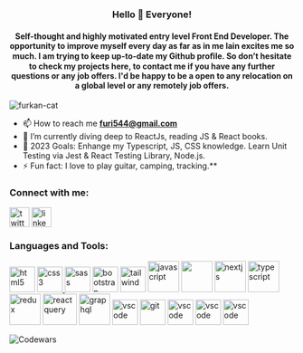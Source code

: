 <h3 align="center">Hello 👋 Everyone!</h1>
<h4 align="center">Self-thought and highly motivated entry level Front End Developer. The opportunity to improve myself
every day as far as in me lain excites me so much. I am trying to keep up-to-date my Github
proﬁle. So don’t hesitate to check my projects here, to contact me if you have any further questions or any job offers. I'd be happy to be a open to any relocation on a global level or any remotely job offers.</h4>

<p align="left"> <img src="https://komarev.com/ghpvc/?username=insomniumferum&label=Profile%20views&color=0e75b6&style=flat" alt="furkan-cat" /> </p>

- 📫 How to reach me **furi544@gmail.com**
- 🌱 I’m currently diving deep to ReactJs, reading JS & React books.
- 🥅 2023 Goals: Enhange my Typescript, JS, CSS knowledge. Learn Unit Testing via Jest & React Testing Library, Node.js.
- ⚡ Fun fact: I love to play guitar, camping, tracking.**

<h3 align="left">Connect with me:</h3>
<a href="//twitter.com/furkancat" target="blank"><img align="center" src="https://skillicons.dev/icons?i=twitter" alt="twitter" height="35" width="35" /></a>
<a href="https://www.linkedin.com/in/furkan-%C3%A7at-20174216/" target="blank"><img align="center" src="https://skillicons.dev/icons?i=linkedin" alt="linkedin" height="35" width="35" /></a>
<h3 align="left">Languages and Tools:</h3>
<p align="left">
<a href="https://html.spec.whatwg.org/multipage/" target="_blank"><img src="https://skillicons.dev/icons?i=html" alt="html5" width="45" height="45"/></a> 
<a href="https://www.w3schools.com/css/" target="_blank"><img src="https://skillicons.dev/icons?i=css" alt="css3" width="45" height="45"/><a href="https://sass-lang.com" target="_blank"> <img src="https://skillicons.dev/icons?i=sass" alt="sass" width="45" height="45"/></a>
<a href="https://getbootstrap.com/" target="_blank"><img src="https://skillicons.dev/icons?i=bootstrap" alt="bootstrap" width="45" height="45"/></a>
  <a href="https://tailwindcss.com" target="_blank"><img src="https://skillicons.dev/icons?i=tailwind" alt="tailwind" width="45" height="45"/></a>
<a href="https://developer.mozilla.org/en-US/docs/Web/JavaScript" target="_blank"><img src="https://skillicons.dev/icons?i=js" alt="javascript" width="55" height="55"/></a>
<a href="https://reactjs.org" target="_blank"><img width="55" height="55" src="https://skillicons.dev/icons?i=react"></a>
<a align="left"><a href="https://nextjs.org" target="_blank"><img src="https://skillicons.dev/icons?i=nextjs" alt="nextjs" width="55" height="55"/></a>
<a href="https://www.typescriptlang.org" target="_blank"><img src="https://skillicons.dev/icons?i=ts" alt="typescript" width="55" height="55"/></a>
<a href="https://redux.js.org" target="_blank"><img src="https://skillicons.dev/icons?i=redux" alt="redux" width="55" height="55"/></a>
<a href="https://tanstack.com/query/v4" target="_blank"><img src="https://seeklogo.com/images/R/react-query-logo-1340EA4CE9-seeklogo.com.png" alt="reactquery" width="60" height="55"/></a>
<a href="https://graphql.org" target="_blank"><img src="https://skillicons.dev/icons?i=graphql" alt="graphql" width="55" height="55"/></a>
<a href="https://testing-library.com" target="_blank"><img src="https://testing-library.com/img/logo-large.png" alt="vscode" width="45" height="45"/></a>
<a href="https://git-scm.com/" target="_blank"><img src="https://skillicons.dev/icons?i=git" alt="git" width="45" height="45"/></a>
<a href="https://vitejs.dev" target="_blank"><img src="https://skillicons.dev/icons?i=vite" alt="vscode" width="45" height="45"/></a>
<a href="https://code.visualstudio.com" target="_blank"><img src="https://skillicons.dev/icons?i=vscode" alt="vscode" width="45" height="45"/></a>
<a href="https://figma.com" target="_blank"><img src="https://skillicons.dev/icons?i=figma" alt="vscode" width="45" height="45"/></a>
  
![Codewars](https://github.r2v.ch/codewars?user=furkan-cat&stroke=%23BB432C)
